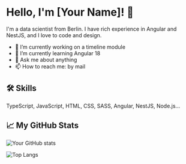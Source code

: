 # Hello, I'm [Your Name]! 👋

I'm a data scientist from Berlin. I have rich experience in Angular and NestJS, and I love to code and design.

- 🔭 I’m currently working on a timeline module
- 🌱 I’m currently learning Angular 18
- 💬 Ask me about anything
- 📫 How to reach me: by mail

## 🛠 Skills
TypeScript, JavaScript, HTML, CSS, SASS, Angular, NestJS, Node.js...

## 📈 My GitHub Stats

![Your GitHub stats](https://github-readme-stats.vercel.app/api?username=christophhu&show_icons=true&theme=radical)

![Top Langs](https://github-readme-stats.vercel.app/api/top-langs/?username=christophhu&theme=tokyonight)
